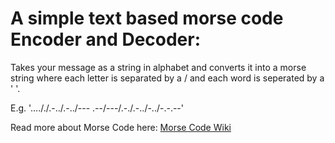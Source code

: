 # A simple text based morse code Encoder and Decoder:
Takes your message as a string in alphabet and converts it into a morse string where each letter is separated by a / and each word is seperated by a ' '.

E.g. '...././.-../.-../--- .--/---/.-./.-../-../-.-.--'

Read more about Morse Code here: [Morse Code Wiki](https://en.wikipedia.org/wiki/Morse_code)
